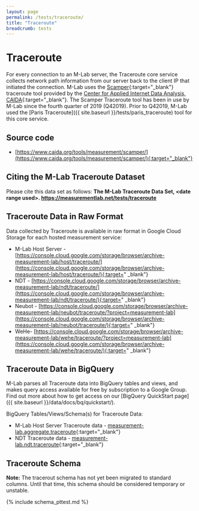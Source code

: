 ```yaml
---
layout: page
permalink: /tests/traceroute/
title: "Traceroute"
breadcrumb: tests
---
```


# Traceroute

For every connection to an M-Lab server, the Traceroute core service collects network path information from our server back to the client IP that initiated the connection. M-Lab uses the [Scamper](https://www.caida.org/tools/measurement/scamper/){:target="_blank"} traceroute tool provided by the [Center for Applied Internet Data Analysis, CAIDA](https://www.caida.org){:target="_blank"}. The Scamper Traceroute tool has been in use by M-Lab since the fourth quarter of 2019 (Q42019). Prior to Q42019, M-Lab used the [Paris Traceroute]({{ site.baseurl }}/tests/paris_traceroute) tool for this core service.

## Source code

* [https://www.caida.org/tools/measurement/scamper/](https://www.caida.org/tools/measurement/scamper/){:target="_blank"}

## Citing the M-Lab Traceroute Dataset

Please cite this data set as follows: **The M-Lab Traceroute Data Set, &lt;date range used&gt;. https://measurementlab.net/tests/traceroute**

## Traceroute Data in Raw Format

Data collected by Traceroute is available in raw format in Google Cloud Storage for each hosted measurement service:

* M-Lab Host Server - [https://console.cloud.google.com/storage/browser/archive-measurement-lab/host/traceroute/](https://console.cloud.google.com/storage/browser/archive-measurement-lab/host/traceroute/){:target="
_blank"}
* NDT - [https://console.cloud.google.com/storage/browser/archive-measurement-lab/ndt/traceroute/](https://console.cloud.google.com/storage/browser/archive-measurement-lab/ndt/traceroute/){:target="
_blank"}
* Neubot - [https://console.cloud.google.com/storage/browser/archive-measurement-lab/neubot/traceroute/?project=measurement-lab](https://console.cloud.google.com/storage/browser/archive-measurement-lab/neubot/traceroute/){:target="
_blank"}
* WeHe- [https://console.cloud.google.com/storage/browser/archive-measurement-lab/wehe/traceroute/?project=measurement-lab](https://console.cloud.google.com/storage/browser/archive-measurement-lab/wehe/traceroute/){:target="
_blank"}

## Traceroute Data in BigQuery

M-Lab parses all Traceroute data into BigQuery tables and views, and makes query access available for free by subscription to a Google Group. Find out more about how to get access on our [BigQuery QuickStart page]({{ site.baseurl }}/data/docs/bq/quickstart/).

BigQuery Tables/Views/Schema(s) for Traceroute Data:

* M-Lab Host Server Traceroute data - [measurement-lab.aggregate.traceroute](https://console.cloud.google.com/bigquery?project=measurement-lab&p=measurement-lab&d=aggregate&t=traceroute&page=table){:target="_blank"}
* NDT Traceroute data - [measurement-lab.ndt.traceroute](https://console.cloud.google.com/bigquery?project=measurement-lab&folder&p=measurement-lab&d=ndt&t=tcpinfo&page=table){:target="_blank"}

## Traceroute Schema

**Note:** The tracerout schema has not yet been migrated to standard columns. Until that time, this schema should be considered temporary or unstable.

<div class="table-responsive" markdown="1">
{% include schema_pttest.md %}
</div>
